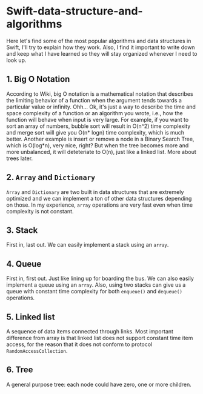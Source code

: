 # Swift-data-structure-and-algorithms
Here let's find some of the most popular algorithms and data structures in Swift, I'll try to explain how they work. Also, I find it important to write down and keep what I have learned so they will stay organized whenever I need to look up. 

## 1. Big O Notation
According to Wiki, big O notation is a mathematical notation that describes the limiting behavior of a function when the argument tends towards a particular value or infinity. Ohh...
Ok, it's just a way to describe the time and space complexity of a function or an algorithm you wrote, i.e., how the function will behave when input is very large. For example, if you want to sort an array of numbers, bubble sort will result in O(n^2) time complexity and merge sort will give you O(n* logn) time complexity, which is much better. Another example is insert or remove a node in a Binary Search Tree, which is O(log*n), very nice, right? But when the tree becomes more and more unbalanced, it will deteteriate to O(n), just like a linked list. More about trees later.

## 2. ```Array``` and ```Dictionary```
```Array``` and ```Dictionary``` are two built in data structures that are extremely optimized and we can implement a ton of other data structures depending on those. In my experience, ```array``` operations are very fast even when time complexity is not constant.

## 3. Stack
First in, last out. We can easily implement a stack using an ```array```. 

## 4. Queue
First in, first out. Just like lining up for boarding the bus. We can also easily implement a queue using an ```array```. Also, using two stacks can give us a queue with constant time complexity for both ```enqueue()``` and ```dequeue()``` operations.

## 5. Linked list
A sequence of data items connected through links. Most important difference from array is that linked list does not support constant time item access, for the reason that it does not conform to protocol ```RandomAccessCollection```.

## 6. Tree
A general purpose tree: each node could have zero, one or more children.
